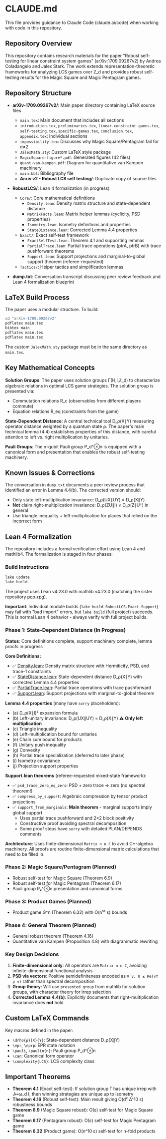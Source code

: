 # CLAUDE.md

This file provides guidance to Claude Code (claude.ai/code) when working with code in this repository.

## Repository Overview

This repository contains research materials for the paper "Robust self-testing for linear constraint system games" (arXiv:1709.09267v2) by Andrea Coladangelo and Jalex Stark. The work extends representation-theoretic frameworks for analyzing LCS games over ℤ_d and provides robust self-testing results for the Magic Square and Magic Pentagram games.

## Repository Structure

- **arXiv-1709.09267v2/**: Main paper directory containing LaTeX source files
  - `main.tex`: Main document that includes all sections
  - `introduction.tex`, `preliminaries.tex`, `linear-constraint-games.tex`, `self-testing.tex`, `specific-games.tex`, `conclusion.tex`, `appendix.tex`: Individual sections
  - `impossibility.tex`: Discusses why Magic Square/Pentagram fail for d≠2
  - `JalexMath.sty`: Custom LaTeX style package
  - `MagicSquare-figure*.pdf`: Generated figures (42 files)
  - `quant-van-kampen.pdf`: Diagram for quantitative van Kampen machinery
  - `main.bbl`: Bibliography file
  - **Arxiv v2 - Robust LCS self testing/**: Duplicate copy of source files

- **RobustLCS/**: Lean 4 formalization (in progress)
  - `Core/`: Core mathematical definitions
    - `Density.lean`: Density matrix structure and state-dependent distance
    - `MatrixFacts.lean`: Matrix helper lemmas (cyclicity, PSD properties)
    - `Isometry.lean`: Isometry definitions and properties
    - `StateDistance.lean`: Corrected Lemma 4.4 properties
  - `Exact/`: Exact self-test framework
    - `ExactSelfTest.lean`: Theorem 4.1 and supporting lemmas
    - `PartialTrace.lean`: Partial trace operations (ptrA, ptrB) with trace pushforward theorems
    - `Support.lean`: Support projections and marginal-to-global support theorem (referee-requested)
  - `Tactics/`: Helper tactics and simplification lemmas

- **dump.txt**: Conversation transcript discussing peer review feedback and Lean 4 formalization blueprint

## LaTeX Build Process

The paper uses a modular structure. To build:

```bash
cd "arXiv-1709.09267v2"
pdflatex main.tex
bibtex main
pdflatex main.tex
pdflatex main.tex
```

The custom `JalexMath.sty` package must be in the same directory as `main.tex`.

## Key Mathematical Concepts

**Solution Groups**: The paper uses solution groups Γ(H,l,ℤ_d) to characterize algebraic relations in optimal LCS game strategies. The solution group is presented via:
- Commutation relations R_c (observables from different players commute)
- Equation relations R_eq (constraints from the game)

**State-Dependent Distance**: A central technical tool D_ρ(X∥Y) measuring operator distance weighted by a quantum state ρ. The paper's main technical lemma (4.4) establishes properties of this distance, with careful attention to left vs. right multiplication by unitaries.

**Pauli Groups**: The n-qubit Pauli group P_d^⊗n is equipped with a canonical form and presentation that enables the robust self-testing machinery.

## Known Issues & Corrections

The conversation in `dump.txt` documents a peer review process that identified an error in Lemma 4.4(b). The corrected version should:
- Only state left-multiplication invariance: D_ρ(UX∥UY) = D_ρ(X∥Y)
- **Not** claim right-multiplication invariance: D_ρ(ZU∥I) ≠ D_ρ(Z∥U†) in general
- Use triangle inequality + left-multiplication for places that relied on the incorrect form

## Lean 4 Formalization

The repository includes a formal verification effort using Lean 4 and mathlib4. The formalization is staged in four phases:

### Build Instructions

```bash
lake update
lake build
```

The project uses Lean v4.23.0 with mathlib v4.23.0 (matching the sister repository [pcp-rpg](../pcp-rpg)).

**Important**: Individual module builds (`lake build RobustLCS.Exact.Support`) may fail with "bad import" errors, but `lake build` (full project) succeeds. This is normal Lean 4 behavior - always verify with full project builds.

### Phase 1: State-Dependent Distance (In Progress)

**Status**: Core definitions complete, support machinery complete, lemma proofs in progress

**Core Definitions:**
- ✅ [Density.lean](RobustLCS/Core/Density.lean): Density matrix structure with Hermiticity, PSD, and trace-1 constraints
- ✅ [StateDistance.lean](RobustLCS/Core/StateDistance.lean): State-dependent distance D_ρ(X∥Y) with corrected Lemma 4.4 properties
- ✅ [PartialTrace.lean](RobustLCS/Exact/PartialTrace.lean): Partial trace operations with trace pushforward
- ✅ [Support.lean](RobustLCS/Exact/Support.lean): Support projections with marginal-to-global theorem

**Lemma 4.4 properties** (many have `sorry` placeholders):
  - (a) D_ρ(X∥I)² expansion formula
  - (b) Left-unitary invariance: D_ρ(UX∥UY) = D_ρ(X∥Y) ⚠️ **Only left multiplication**
  - (c) Triangle inequality
  - (d) Left-multiplication bound for unitaries
  - (e) Chain sum bound for products
  - (f) Unitary push inequality
  - (g) Convexity
  - (h) Partial trace specialization (deferred to later phase)
  - (i) Isometry covariance
  - (j) Projection support properties

**Support.lean theorems** (referee-requested mixed-state framework):
  - ✅ `psd_trace_zero_eq_zero`: PSD + zero trace ⇒ zero (no spectral theorem!)
  - ✅ `compress_by_support`: Algebraic compression by tensor product projections
  - ✅ `support_from_marginals`: **Main theorem** - marginal supports imply global support
    - Uses partial trace pushforward and 2×2 block positivity
    - Constructive proof avoiding spectral decomposition
    - Some proof steps have `sorry` with detailed PLAN/DEPENDS comments

**Architecture**: Uses finite-dimensional `Matrix n n ℂ` to avoid C*-algebra machinery. All proofs are routine finite-dimensional matrix calculations that need to be filled in.

### Phase 2: Magic Square/Pentagram (Planned)
- Robust self-test for Magic Square (Theorem 6.9)
- Robust self-test for Magic Pentagram (Theorem 6.17)
- Pauli group P₂^⊗n presentation and canonical forms

### Phase 3: Product Games (Planned)
- Product game G^n (Theorem 6.32) with O(n¹⁰ ε) bounds

### Phase 4: General Theorem (Planned)
- General robust theorem (Theorem 4.16)
- Quantitative van Kampen (Proposition 4.8) with diagrammatic rewriting

### Key Design Decisions

1. **Finite-dimensional only**: All operators are `Matrix n n ℂ`, avoiding infinite-dimensional functional analysis
2. **PSD via vectors**: Positive semidefiniteness encoded as `∀ v, 0 ≤ Re(v† ρ v)` rather than spectral decomposition
3. **Group theory**: Will use `presented_group` from mathlib for solution groups, with character theory for irrep selection
4. **Corrected Lemma 4.4(b)**: Explicitly documents that right-multiplication invariance does **not** hold

## Custom LaTeX Commands

Key macros defined in the paper:
- `\drho{ρ}{X}{Y}`: State-dependent distance D_ρ(X∥Y)
- `\epr`, `\eprp`: EPR state notation
- `\pauli`, `\paulin{n}`: Pauli group P_d^⊗n
- `\can`: Canonical form operator
- `\complexity{LCS}`: LCS complexity class

## Important Theorems

- **Theorem 4.1** (Exact self-test): If solution group Γ has unique irrep with J↦ω_d I, then winning strategies are unique up to isometry
- **Theorem 4.16** (Robust self-test): Main result giving O(d² Δ^10 ε) robustness bounds
- **Theorem 6.9** (Magic Square robust): O(ε) self-test for Magic Square game
- **Theorem 6.17** (Pentagram robust): O(ε) self-test for Magic Pentagram game
- **Theorem 6.32** (Product game): O(n^10 ε) self-test for n-fold products
